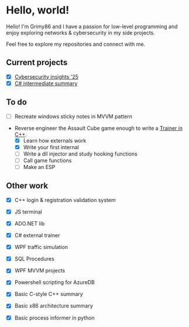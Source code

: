 # Hello, world!
<p>Hello! I'm Grimy86 and I have a passion for low-level programming and enjoy exploring networks & cybersecurity in my side projects.</p> 
<p>Feel free to explore my repositories and connect with me.</p>

## Current projects
- [x] [Cybersecurity insights '25](https://github.com/grimy86/CyberSecurity_Insights_2025)
- [x] [C# intermediate summary](https://github.com/grimy86/CSharp_Intermediate_Summary_2024)

## To do
- [ ] Recreate windows sticky notes in MVVM pattern
- Reverse engineer the Assault Cube game enough to write a [Trainer in C++](https://github.com/grimy86/AssaultCubeTrainer).
  - [X] Learn how externals work
  - [X] Write your first internal
  - [ ] Write a dll injector and study hooking functions
  - [ ] Call game functions
  - [ ] Make an ESP

## Other work
- [X] C++ login & registration validation system
- [X] JS terminal
- [X] ADO.NET lib
- [X] C# external trainer
- [X] WPF traffic simulation
- [X] SQL Procedures
- [X] WPF MVVM projects
- [X] Powershell scripting for AzureDB
- [X] Basic C-style C++ summary
- [X] Basic x86 architecture summary
- [X] Basic process informer in python

